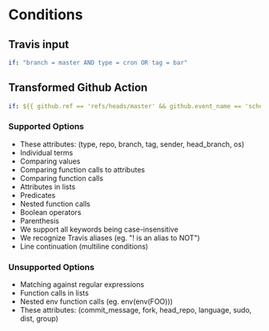 # Conditions

## Travis input

```yaml
if: "branch = master AND type = cron OR tag = bar"
```

## Transformed Github Action

```yaml
if: ${{ github.ref == 'refs/heads/master' && github.event_name == 'schedule' || github.ref == 'refs/tags/bar' }}
```

### Supported Options

- These attributes: (type, repo, branch, tag, sender, head_branch, os)
- Individual terms
- Comparing values
- Comparing function calls to attributes
- Comparing function calls
- Attributes in lists
- Predicates
- Nested function calls
- Boolean operators
- Parenthesis
- We support all keywords being case-insensitive
- We recognize Travis aliases (eg. "! is an alias to NOT")
- Line continuation (multiline conditions)

### Unsupported Options

- Matching against regular expressions
- Function calls in lists
- Nested env function calls (eg. env(env(FOO)))
- These attributes: (commit_message, fork, head_repo, language, sudo, dist, group)
